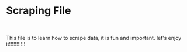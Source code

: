 # Scraping File
<br>

This file is to learn how to scrape data, it is fun and important.
let's enjoy it!!!!!!!!!!!
